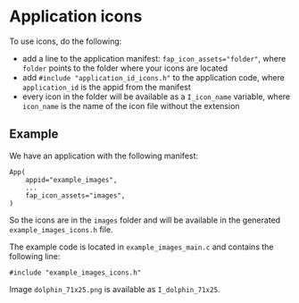 # Application icons
To use icons, do the following:
* add a line to the application manifest: `fap_icon_assets="folder"`, where `folder` points to the folder where your icons are located
* add `#include "application_id_icons.h"` to the application code, where `application_id` is the appid from the manifest
* every icon in the folder will be available as a `I_icon_name` variable, where `icon_name` is the name of the icon file without the extension

## Example
We have an application with the following manifest:
```
App(
    appid="example_images",
    ...
    fap_icon_assets="images",
)
```

So the icons are in the `images` folder and will be available in the generated `example_images_icons.h` file.

The example code is located in `example_images_main.c` and contains the following line:
```
#include "example_images_icons.h"
```

Image `dolphin_71x25.png` is available as `I_dolphin_71x25`.
